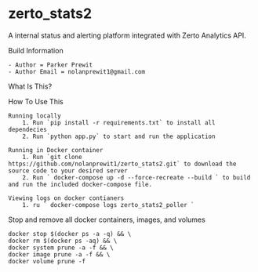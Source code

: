 # zerto_stats2
A internal status and alerting platform integrated with Zerto Analytics API.

Build Information 

    - Author = Parker Prewit
    - Author Email = nolanprewit1@gmail.com

What Is This? 


How To Use This 

    Running locally    
        1. Run `pip install -r requirements.txt` to install all dependecies
        2. Run `python app.py` to start and run the application

    Running in Docker container
        1. Run `git clone https://github.com/nolanprewit1/zerto_stats2.git` to download the source code to your desired server
        2. Run ` docker-compose up -d --force-recreate --build ` to build and run the included docker-compose file. 

    Viewing logs on docker contianers
        1. ru ` docker-compose logs zerto_stats2_poller `

Stop and remove all docker containers, images, and volumes

    docker stop $(docker ps -a -q) && \
    docker rm $(docker ps -aq) && \
    docker system prune -a -f && \
    docker image prune -a -f && \
    docker volume prune -f
